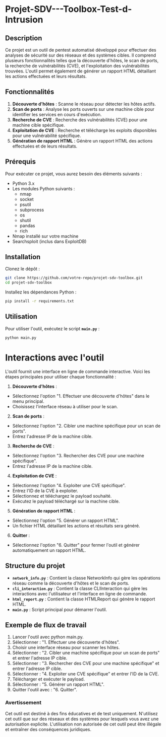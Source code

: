 # Projet-SDV---Toolbox-Test-d-Intrusion

## Description

Ce projet est un outil de pentest automatisé développé pour effectuer des analyses de sécurité sur des réseaux et des systèmes cibles. Il comprend plusieurs fonctionnalités telles que la découverte d'hôtes, le scan de ports, la recherche de vulnérabilités (CVE), et l'exploitation des vulnérabilités trouvées. L'outil permet également de générer un rapport HTML détaillant les actions effectuées et leurs résultats.

## Fonctionnalités

1. **Découverte d'hôtes** : Scanne le réseau pour détecter les hôtes actifs.
2. **Scan de ports** : Analyse les ports ouverts sur une machine cible pour identifier les services en cours d'exécution.
3. **Recherche de CVE** : Recherche des vulnérabilités (CVE) pour une machine cible spécifique.
4. **Exploitation de CVE** : Recherche et télécharge les exploits disponibles pour une vulnérabilité spécifique.
5. **Génération de rapport HTML** : Génère un rapport HTML des actions effectuées et de leurs résultats.

## Prérequis

Pour exécuter ce projet, vous aurez besoin des éléments suivants :

- Python 3.x
- Les modules Python suivants :
  - nmap
  - socket
  - psutil
  - subprocess
  - os
  - shutil
  - pandas
  - rich
- Nmap installé sur votre machine
- Searchsploit (inclus dans ExploitDB)

## Installation

Clonez le dépôt :

```bash
git clone https://github.com/votre-repo/projet-sdv-toolbox.git
cd projet-sdv-toolbox
```

Installez les dépendances Python :

```bash
pip install -r requirements.txt
```

## Utilisation
Pour utiliser l'outil, exécutez le script **`main.py`** :

```bash
python main.py
```

# Interactions avec l'outil
L'outil fournit une interface en ligne de commande interactive. Voici les étapes principales pour utiliser chaque fonctionnalité :

1. **Découverte d'hôtes** :

  - Sélectionnez l'option "1. Effectuer une découverte d'hôtes" dans le menu principal.
  - Choisissez l'interface réseau à utiliser pour le scan.

2. **Scan de ports** :

  - Sélectionnez l'option "2. Cibler une machine spécifique pour un scan de ports".
  - Entrez l'adresse IP de la machine cible.

3. **Recherche de CVE** :

  - Sélectionnez l'option "3. Rechercher des CVE pour une machine spécifique".
  - Entrez l'adresse IP de la machine cible.

4. **Exploitation de CVE** :

  - Sélectionnez l'option "4. Exploiter une CVE spécifique".
  - Entrez l'ID de la CVE à exploiter.
  - Sélectionnez et téléchargez le payload souhaité.
  - Exécutez le payload téléchargé sur la machine cible.
  
5. **Génération de rapport HTML** :

  - Sélectionnez l'option "5. Générer un rapport HTML".
  - Un fichier HTML détaillant les actions et résultats sera généré.

6. **Quitter** :

  - Sélectionnez l'option "6. Quitter" pour fermer l'outil et générer automatiquement un rapport HTML.

## Structure du projet
  - **`network_info.py`** : Contient la classe NetworkInfo qui gère les opérations réseau comme la découverte d'hôtes et le scan de ports.
  - **`cli_interaction.py`** : Contient la classe CLIInteraction qui gère les interactions avec l'utilisateur et l'interface en ligne de commande.
  - **`html_report.py`** : Contient la classe HTMLReport qui génère le rapport HTML.
  - **`main.py`** : Script principal pour démarrer l'outil.

## Exemple de flux de travail
1. Lancer l'outil avec python main.py.
2. Sélectionner : "1. Effectuer une découverte d'hôtes".
3. Choisir une interface réseau pour scanner les hôtes.
4. Sélectionner : "2. Cibler une machine spécifique pour un scan de ports" et entrer l'adresse IP cible.
5. Sélectionner : "3. Rechercher des CVE pour une machine spécifique" et entrer l'adresse IP cible.
6. Sélectionner : "4. Exploiter une CVE spécifique" et entrer l'ID de la CVE.
7. Télécharger et exécuter le payload.
8. Sélectionner : "5. Générer un rapport HTML".
9. Quitter l'outil avec : "6. Quitter".
    
### Avertissement
Cet outil est destiné à des fins éducatives et de test uniquement. N'utilisez cet outil que sur des réseaux et des systèmes pour lesquels vous avez une autorisation explicite. L'utilisation non autorisée de cet outil peut être illégale et entraîner des conséquences juridiques.
